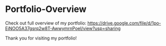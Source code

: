 # Portfolio-Overview
Check out full overview of my portfolio: https://drive.google.com/file/d/1po-EjNOO5A37gsrq2w8T-AwwymrnPoeI/view?usp=sharing

Thank you for visiting my portfolio!
